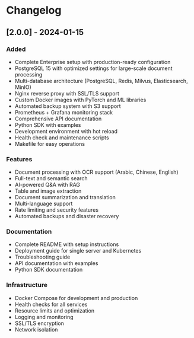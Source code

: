 # Changelog

## [2.0.0] - 2024-01-15

### Added
- Complete Enterprise setup with production-ready configuration
- PostgreSQL 15 with optimized settings for large-scale document processing
- Multi-database architecture (PostgreSQL, Redis, Milvus, Elasticsearch, MinIO)
- Nginx reverse proxy with SSL/TLS support
- Custom Docker images with PyTorch and ML libraries
- Automated backup system with S3 support
- Prometheus + Grafana monitoring stack
- Comprehensive API documentation
- Python SDK with examples
- Development environment with hot reload
- Health check and maintenance scripts
- Makefile for easy operations

### Features
- Document processing with OCR support (Arabic, Chinese, English)
- Full-text and semantic search
- AI-powered Q&A with RAG
- Table and image extraction
- Document summarization and translation
- Multi-language support
- Rate limiting and security features
- Automated backups and disaster recovery

### Documentation
- Complete README with setup instructions
- Deployment guide for single server and Kubernetes
- Troubleshooting guide
- API documentation with examples
- Python SDK documentation

### Infrastructure
- Docker Compose for development and production
- Health checks for all services
- Resource limits and optimization
- Logging and monitoring
- SSL/TLS encryption
- Network isolation

